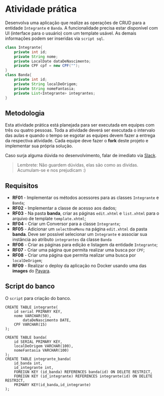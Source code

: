 # Atividade prática

Desenvolva uma aplicação que realize as operações de CRUD para a entidade `Integrante` e `Banda`. 
A funcionalidade precisa estar disponível com UI (interface para o usuário) com um template usável.
As demais informações podem ser inseridas via `script sql`.

```java
class Integrante{
    private int id;
    private String nome;
    private LocalDate dataDeNascimento;
    private CPF cpf = new CPF("");
}
class Banda{
    private int id;
    private String localDeOrigem;
    private String nomeFantasia;
    private List<Integrante> integrantes;
}
```

## Metodologia

Esta atividade prática está planejada para ser executada em equipes com três ou quatro pessoas. Toda a atividade deverá ser executada o intervalo das aulas e quando o tempo se esgotar as equipes devem fazer a entrega da respectiva atividade. Cada equipe deve fazer o __fork__ deste projeto e implementar sua própria solução. 

Caso surja alguma dúvida no desenvolvimento, falar de imediato via [Slack](https://ifpb-dac-20191.slack.com/messages/CHZGZMM17/). 
> Lembrete: Não guardem dúvidas, elas são como as dívidas. Acumulam-se e nos prejudicam :)
 

## Requisitos

* **RF01** - Implementar os métodos acessores para as classes `Integrante` e `Banda`; 
* **RF02** - Implementar a classe de acesso aos dados; 
* **RF03** - Na pasta __banda__, criar as páginas `edit.xhtml` e `list.xhtml` para o arquivo de template `template.xhtml`; 
* **RF04** - Criar um Conversor para a classe `Integrante`; 
* **RF05** - Adicionar um `selectOneMenu` na página `edit.xhtml` da pasta __banda__. 
Deve ser possível selecionar um `Integrante` e associar sua instância ao atributo `integrantes` da classe `Banda` 
* **RF06** - Criar as páginas para edição e listagem da entidade `Integrante`; 
* **RF07** - Criar uma página que permita realizar uma busca por `CPF`; 
* **RF08** - Criar uma página que permita realizar uma busca por `localDeOrigem`; 
* **RF09** - Realizar o deploy da aplicação no Docker usando uma das __images__ do [Payara](https://hub.docker.com/u/payara). 


## Script do banco

O `script` para criação do banco.

```
CREATE TABLE integrante(
	id serial PRIMARY KEY,
	nome VARCHAR(50),
        dataDeNascimento DATE,
	CPF VARCHAR(15)
);

CREATE TABLE banda(
	id SERIAL PRIMARY KEY,
	localDeOrigem VARCHAR(100),
	nomeFantasia VARCHAR(100)
);
CREATE TABLE integrante_banda(
	id_banda int,
	id_integrante int,
	FOREIGN KEY (id_banda) REFERENCES banda(id) ON DELETE RESTRICT,
	FOREIGN KEY (id_integrante) REFERENCES integrante(id) ON DELETE RESTRICT,
	PRIMARY KEY(id_banda,id_integrante)
);
```